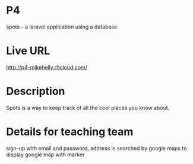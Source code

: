 # P4

spots - a laravel application using a database

# Live URL

http://p4-mikehelly.rhcloud.com/

# Description

Spots is a way to keep track of all the cool places you know about.

# Details for teaching team

sign-up with email and password, address is searched by google maps to display google map with marker